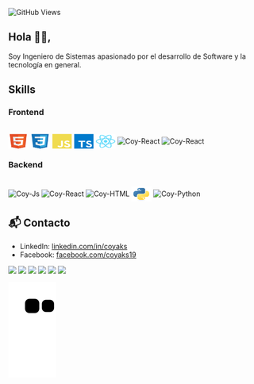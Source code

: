
![GitHub Views](https://komarev.com/ghpvc/?username=Coyaks&color=2685BF)

## Hola 👋🏻,

Soy Ingeniero de Sistemas apasionado por el desarrollo de Software y la tecnología en general.





## Skills
### Frontend

<div style="display: inline_block"><br>
   <img align="center" alt="Coy-HTML" height="30" width="40" src="https://raw.githubusercontent.com/devicons/devicon/master/icons/html5/html5-original.svg">
  <img align="center" alt="Coy-CSS" height="30" width="40" src="https://raw.githubusercontent.com/devicons/devicon/master/icons/css3/css3-original.svg">
  
  <img align="center" alt="Coy-Js" height="30" width="40" src="https://raw.githubusercontent.com/devicons/devicon/master/icons/javascript/javascript-plain.svg">
  <img align="center" alt="Coy-Ts" height="30" width="40" src="https://raw.githubusercontent.com/devicons/devicon/master/icons/typescript/typescript-plain.svg">
  <img align="center" alt="Coy-React" height="30" width="40" src="https://raw.githubusercontent.com/devicons/devicon/master/icons/react/react-original.svg">
  <img align="center" alt="Coy-React" height="30" width="40" src="https://cdn.svgporn.com/logos/angular-icon.svg">
  <img align="center" alt="Coy-React" height="30" width="40" src="https://cdn.svgporn.com/logos/vue.svg">
  
</div>

### Backend
<div style="display: inline_block"><br>
  <img align="center" alt="Coy-Js" height="30" width="40" src="https://cdn.svgporn.com/logos/php.svg">
  <img align="center" alt="Coy-React" height="30" width="40" src="https://cdn.svgporn.com/logos/laravel.svg">
  <img align="center" alt="Coy-HTML" height="30" width="40" src="https://cdn.svgporn.com/logos/nodejs-icon.svg">
  <img align="center" alt="Coy-Python" height="30" width="40" src="https://raw.githubusercontent.com/devicons/devicon/master/icons/python/python-original.svg">
  <!--<img align="center" alt="Coy-CSS" height="30" width="40" src="https://cdn.svgporn.com/logos/django.svg">-->
  <img align="center" alt="Coy-Python" height="30" width="40" src="https://cdn.svgporn.com/logos/spring-icon.svg">
</div>

## 📬 Contacto

- LinkedIn: [linkedin.com/in/coyaks](https://www.linkedin.com/in/coyaks/)
- Facebook: [facebook.com/coyaks19](https://www.facebook.com/coyaks19)

<div> 
  <a href="https://www.youtube.com/channel/UC4aZuM_FivlShVFaXGsn7YA" target="_blank"><img src="https://img.shields.io/badge/YouTube-FF0000?style=for-the-badge&logo=youtube&logoColor=white" target="_blank"></a>
  <a href="https://www.instagram.com/coyaksperez" target="_blank"><img src="https://img.shields.io/badge/-Instagram-%23E4405F?style=for-the-badge&logo=instagram&logoColor=white" target="_blank"></a>
 	<a href="https://www.twitch.tv/stuxnet19" target="_blank"><img src="https://img.shields.io/badge/Twitch-9146FF?style=for-the-badge&logo=twitch&logoColor=white" target="_blank"></a>
 <a href="https://discord.gg/KSbtsJrK" target="_blank"><img src="https://img.shields.io/badge/Discord-7289DA?style=for-the-badge&logo=discord&logoColor=white" target="_blank"></a> 
  <a href = "mailto:coyaks19@gmail.com"><img src="https://img.shields.io/badge/-Gmail-%23333?style=for-the-badge&logo=gmail&logoColor=white" target="_blank"></a>
  <a href="https://www.linkedin.com/in/coyaks/" target="_blank"><img src="https://img.shields.io/badge/-LinkedIn-%230077B5?style=for-the-badge&logo=linkedin&logoColor=white" target="_blank"></a> 
 
  ![Snake animation](https://github.com/rafaballerini/rafaballerini/blob/output/github-contribution-grid-snake.svg)
 
</div>

